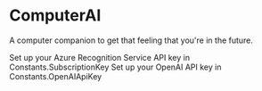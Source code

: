 # ComputerAI
A computer companion to get that feeling that you're in the future.

Set up your Azure Recognition Service API key in Constants.SubscriptionKey
Set up your OpenAI API key in Constants.OpenAIApiKey

